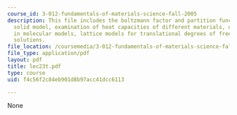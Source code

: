 ```yaml
---
course_id: 3-012-fundamentals-of-materials-science-fall-2005
description: This file includes the boltzmann factor and partition function, the Debye
  solid model, examination of heat capacities of different materials, degrees of freedom
  in molecular models, lattice models for translational degrees of freedom, polymer
  solutions.
file_location: /coursemedia/3-012-fundamentals-of-materials-science-fall-2005/f4c56f2c84eb901d8b97acc41dcc6113_lec23t.pdf
file_type: application/pdf
layout: pdf
title: lec23t.pdf
type: course
uid: f4c56f2c84eb901d8b97acc41dcc6113

---
```

None